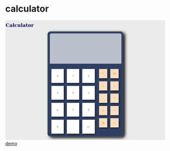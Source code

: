 # calculator

![preview](images/calculator_preview.png)
[demo](https://htmlpreview.github.io/?https://github.com/aaronsighs/calculator/blob/main/index.html)
